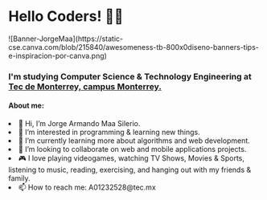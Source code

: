 <h1> Hello Coders! ✌🏻</h1>
![Banner-JorgeMaa](https://static-cse.canva.com/blob/215840/awesomeness-tb-800x0diseno-banners-tips-e-inspiracion-por-canva.png)
<h3> I'm studying Computer Science & Technology Engineering at <a href="https://tec.mx/es">Tec de Monterrey, campus Monterrey.</a></h3>
<h4> About me: </h4>
<li> 👋 Hi, I’m Jorge Armando Maa Silerio. </li>
<li> 👀 I’m interested in programming & learning new things. </li>
<li> 🌱 I’m currently learning more about algorithms and web development. </li>
<li> 💞️ I’m looking to collaborate on web and mobile applications projects. </li>
<li> 🎮 I love playing videogames, watching TV Shows, Movies & Sports, listening to music, reading, exercising, and hanging out with my friends & family. </li>
<li> 📫 How to reach me: A01232528@tec.mx </li>

<!---
A01232528-JorgeMaa/A01232528-JorgeMaa is a ✨ special ✨ repository because its `README.md` (this file) appears on your GitHub profile.
You can click the Preview link to take a look at your changes.
--->
